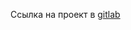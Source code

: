 Ссылка на проект в [gitlab](https://gitlab.informatics.ru/2021-2022/online/s101/group-05/simple-votings)
